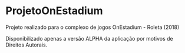 # ProjetoOnEstadium
Projeto realizado para o complexo de jogos OnEstadium - Roleta (2018)

Disponibilizado apenas a versão ALPHA da aplicação por motivos de Direitos Autorais.
